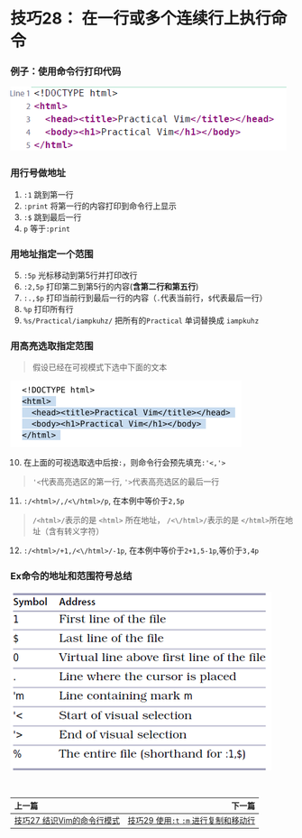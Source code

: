 # 技巧28： 在一行或多个连续行上执行命令

### 例子：使用命令行打印代码

![tip28_1](../../images/tip28_1.png)  

### 用行号做地址
1. `:1` 跳到第一行
2. `:print` 将第一行的内容打印到命令行上显示
3. `:$` 跳到最后一行
4. `p` 等于`:print`

### 用地址指定一个范围
5. `:5p` 光标移动到第5行并打印改行
6. `:2,5p` 打印第二到第5行的内容(**含第二行和第五行**)
7. `:.,$p` 打印当前行到最后一行的内容（`.`代表当前行，`$`代表最后一行）
8. `%p` 打印所有行
9. `%s/Practical/iampkuhz/` 把所有的`Practical` 单词替换成 `iampkuhz`

### 用高亮选取指定范围

> 假设已经在可视模式下选中下面的文本

![tip28_2](../../images/tip28_3.png)  

10. 在上面的可视选取选中后按`:`，则命令行会预先填充`:'<,'>`
> `'<`代表高亮选区的第一行, `'>`代表高亮选区的最后一行
11. `:/<html>/,/<\/html>/p`, 在本例中等价于`2,5p`
> `/<html>/`表示的是 `<html>` 所在地址， `/<\/html>/`表示的是 `</html>`所在地址（含有转义字符）
12. `:/<html>/+1,/<\/html>/-1p`, 在本例中等价于`2+1,5-1p`,等价于`3,4p`

### Ex命令的地址和范围符号总结

![tip28_2](../../images/tip28_2.png)  


<br>  

|上一篇|下一篇|
|:---|---:|
|[技巧27 结识Vim的命令行模式](tip27.md)|[技巧29 使用`:t` `:m` 进行复制和移动行](tip29.md)|

